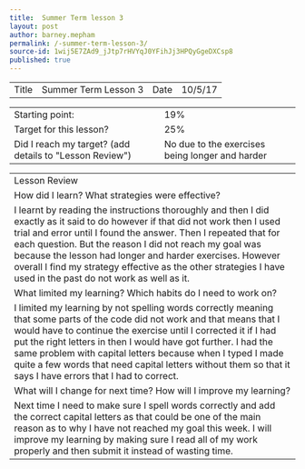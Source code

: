 ```yaml
---
title:  Summer Term lesson 3
layout: post
author: barney.mepham
permalink: /-summer-term-lesson-3/
source-id: 1wij5E7ZAd9_jJtp7rHVYqJ0YFihJj3HPQyGgeDXCsp8
published: true
---
```

<table>
  <tr>
    <td>Title</td>
    <td>Summer Term Lesson 3</td>
    <td>Date</td>
    <td>10/5/17</td>
  </tr>
</table>


<table>
  <tr>
    <td>Starting point:</td>
    <td>19%</td>
  </tr>
  <tr>
    <td>Target for this lesson?</td>
    <td>25%</td>
  </tr>
  <tr>
    <td>Did I reach my target? 
(add details to "Lesson Review")</td>
    <td>No due to the exercises being longer and harder</td>
  </tr>
</table>


<table>
  <tr>
    <td>Lesson Review</td>
  </tr>
  <tr>
    <td>How did I learn? What strategies were effective? </td>
  </tr>
  <tr>
    <td>I learnt by reading the instructions thoroughly and then I did exactly as it said to do however if that did not work then I used trial and error until I found the answer. Then I repeated that for each question. But the reason I did not reach my goal was because the lesson had longer and harder exercises. However overall I find my strategy effective as the other strategies I have used in the past do not work as well as it.</td>
  </tr>
  <tr>
    <td>What limited my learning? Which habits do I need to work on? </td>
  </tr>
  <tr>
    <td>I limited my learning by not spelling words correctly meaning that some parts of the code did not work and that means that I would have to continue the exercise until I corrected it if I had put the right letters in then I would have got further. I had the same problem with capital letters because when I typed I made quite a few words that need capital letters without them so that it says I have errors that I had to correct. </td>
  </tr>
  <tr>
    <td>What will I change for next time? How will I improve my learning?</td>
  </tr>
  <tr>
    <td>Next time I need to make sure I spell words correctly and add the correct capital letters as that could be one of the main reason as to why I have not reached my goal this week. I will improve my learning by making sure I read all of my work properly and then submit it instead of wasting time.
 </td>
  </tr>
</table>


